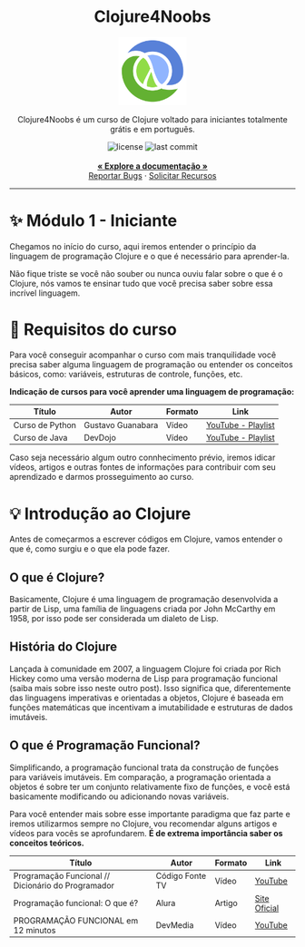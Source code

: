  <div align="center">
    <h1>Clojure4Noobs</h1>
    <img src="https://github.com/ygorsimoes/clojure4noobs/blob/main/assets/clojure_logo.png?raw=true" alt="clojure logo" width="120"/>
    <p>Clojure4Noobs é um curso de Clojure voltado para iniciantes totalmente grátis e em português.</p>
    <img src="https://img.shields.io/github/license/ygorsimoes/clojure4noobs" alt="license">
    <img src="https://img.shields.io/github/last-commit/ygorsimoes/clojure4noobs" alt="last commit">
    <br />
    <br />
    <a href="https://github.com/ygorsimoes/clojure4noobs/tree/main/doc#documentação"><strong>« Explore a documentação »</strong></a>
    <br />
    <a href="https://github.com/ygorsimoes/clojure4noobs/issues/new/choose">Reportar Bugs</a>
    ·
    <a href="https://github.com/ygorsimoes/clojure4noobs/issues/new/choose">Solicitar Recursos</a>
</div>
<hr>

<h1>✨ Módulo 1 - Iniciante</h1>

<p>Chegamos no início do curso, aqui iremos entender o princípio da linguagem de programação Clojure e o que é 
necessário para aprender-la.

Não fique triste se você não souber ou nunca ouviu falar sobre o que é o Clojure, nós vamos te ensinar tudo que você 
precisa saber sobre essa incrível linguagem.</p>
</p>

<h1>🤔 Requisitos do curso</h1>

<p>Para você conseguir acompanhar o curso com mais tranquilidade você precisa saber alguma linguagem de programação
ou entender os conceitos básicos, como: variáveis, estruturas de controle, funções, etc.

**Indicação de cursos para você aprender uma linguagem de programação:**

| Título          | Autor             | Formato | Link                                                                                           | 
|-----------------|-------------------|---------|------------------------------------------------------------------------------------------------|
| Curso de Python | Gustavo Guanabara | Vídeo   | [YouTube - Playlist](https://www.youtube.com/playlist?list=PLHz_AreHm4dm6wYOIW20Nyg12TAjmMGT-) |
| Curso de Java   | DevDojo           | Vídeo   | [YouTube - Playlist](https://www.youtube.com/playlist?list=PLHz_AreHm4dkqe2aR0tQK74m8SFe-aGsY) |


Caso seja necessário algum outro connhecimento prévio, iremos idicar vídeos, artigos e outras fontes de informações
para contribuir com seu aprendizado e darmos prosseguimento ao curso.</p>

<h1>💡 Introdução ao Clojure</h1>

<p>Antes de começarmos a escrever códigos em Clojure, vamos entender o que é, como surgiu e o que ela 
pode fazer.</p>

<h2>O que é Clojure?</h2>

<p>Basicamente, Clojure é uma linguagem de programação desenvolvida a partir de Lisp, uma família de linguagens criada 
por John McCarthy em 1958, por isso pode ser considerada um dialeto de Lisp.</p>

<h2>História do Clojure</h2>

<p>Lançada à comunidade em 2007, a linguagem Clojure foi criada por Rich Hickey como uma versão moderna de Lisp para 
programação funcional (saiba mais sobre isso neste outro post). Isso significa que, diferentemente das linguagens 
imperativas e orientadas a objetos, Clojure é baseada em funções matemáticas que incentivam a imutabilidade e 
estruturas de dados imutáveis.</p>


<h2>O que é Programação Funcional?</h2>

<p>Simplificando, a programação funcional trata da construção de funções para variáveis imutáveis. Em comparação, a 
programação orientada a objetos é sobre ter um conjunto relativamente fixo de funções, e você está basicamente 
modificando ou adicionando novas variáveis.

Para você entender mais sobre esse importante paradigma que faz parte e iremos utilizarmos sempre no Clojure,
vou recomendar alguns artigos e vídeos para vocês se aprofundarem. **É de extrema importância saber os conceitos
teóricos.**</p>

| Título                                             | Autor           | Formato | Link                                                                           | 
|----------------------------------------------------|-----------------|---------|--------------------------------------------------------------------------------|
| Programação Funcional // Dicionário do Programador | Código Fonte TV | Vídeo   | [YouTube](https://www.youtube.com/watch?v=BxbHGPivjdc)                         |
| Programação funcional: O que é?                    | Alura           | Artigo  | [Site Oficial](https://www.alura.com.br/artigos/programacao-funcional-o-que-e) |
| PROGRAMAÇÃO FUNCIONAL em 12 minutos                | DevMedia        | Vídeo   | [YouTube](https://www.youtube.com/watch?v=BWFpUHPqh1g)                         |

